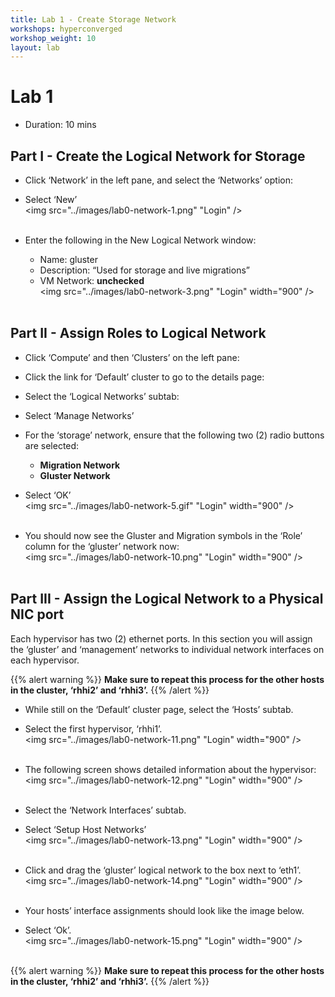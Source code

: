 ```yaml
---
title: Lab 1 - Create Storage Network
workshops: hyperconverged
workshop_weight: 10
layout: lab
---
```


# Lab 1

* Duration: 10 mins


## Part I - Create the Logical Network for Storage

- Click ‘Network’ in the left pane, and select the ‘Networks’ option:
- Select ‘New’
<br><img src="../images/lab0-network-1.png" "Login" /><br><br>

- Enter the following in the New Logical Network window:
  - Name:         gluster
  - Description:  “Used for storage and live migrations”
  - VM Network:   **unchecked**
<br><img src="../images/lab0-network-3.png" "Login" width="900" /><br><br>

## Part II - Assign Roles to Logical Network

- Click ‘Compute’ and then ‘Clusters’ on the left pane:
- Click the link for ‘Default’ cluster to go to the details page:
- Select the ‘Logical Networks’ subtab:
- Select ‘Manage Networks’
- For the ‘storage’ network, ensure that the following two (2) radio buttons are selected:
  - **Migration Network**
  - **Gluster Network**
- Select ‘OK’
<br><img src="../images/lab0-network-5.gif" "Login" width="900" /><br><br>

- You should now see the Gluster and Migration symbols in the ‘Role’ column for the ‘gluster’ network now:
<br><img src="../images/lab0-network-10.png" "Login" width="900" /><br><br>


## Part III - Assign the Logical Network to a Physical NIC port

Each hypervisor has two (2) ethernet ports. In this section you will assign the ‘gluster’ and ‘management’ networks to individual network interfaces on each hypervisor.

{{% alert warning %}}
**Make sure to repeat this process for the other hosts in the cluster, ‘rhhi2’ and ‘rhhi3’.**
{{% /alert %}}

- While still on the ‘Default’ cluster page, select the ‘Hosts’ subtab.
- Select the first hypervisor, ‘rhhi1’.
<br><img src="../images/lab0-network-11.png" "Login" width="900" /><br><br>

- The following screen shows detailed information about the hypervisor:
<br><img src="../images/lab0-network-12.png" "Login" width="900" /><br><br>

- Select the ‘Network Interfaces’ subtab.
- Select ‘Setup Host Networks’
<br><img src="../images/lab0-network-13.png" "Login" width="900" /><br><br>

- Click and drag the ‘gluster’ logical network to the box next to ‘eth1’.
<br><img src="../images/lab0-network-14.png" "Login" width="900" /><br><br>

- Your hosts’ interface assignments should look like the image below.
- Select ‘Ok’.
<br><img src="../images/lab0-network-15.png" "Login" width="900" /><br><br>

{{% alert warning %}}
**Make sure to repeat this process for the other hosts in the cluster, ‘rhhi2’ and ‘rhhi3’.**
{{% /alert %}}
